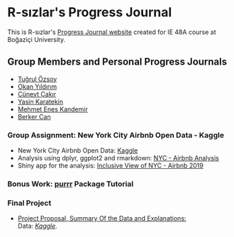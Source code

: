 # R-sızlar's Progress Journal

This is R-sızlar's [Progress Journal website](https://pjournal.github.io/boun01g-r-sizlar/) created for IE 48A course at Boğaziçi University. 

## Group Members and Personal Progress Journals
- [Tuğrul Özsoy](https://pjournal.github.io/boun01-tugrulozsoy/)
- [Okan Yıldırım]()
- [Cüneyt Çakır](https://pjournal.github.io/boun01-Cuneytttt/)
- [Yasin Karatekin](https://pjournal.github.io/boun01-yasinkaratekin/)
- [Mehmet Enes Kandemir](https://pjournal.github.io/boun01-enes-kandemir/)
- [Berker Can](https://pjournal.github.io/boun01-brkrcann/)

### Group Assignment: New York City Airbnb Open Data - Kaggle
- New York City Airbnb Open Data: [Kaggle](https://www.kaggle.com/dgomonov/new-york-city-airbnb-open-data)
- Analysis using dplyr, ggplot2 and rmarkdown:
[NYC - Airbnb Analysis](https://pjournal.github.io/boun01g-r-sizlar/nyc_rsizlar.html)
- Shiny app for the analysis: [Inclusive View of NYC - Airbnb 2019](https://tugrulozsoy.shinyapps.io/nyc_rsizlar_shiny/)


### Bonus Work: [purrr](https://purrr.tidyverse.org/) Package Tutorial


### Final Project
- [Project Proposal, Summary Of the Data and Explanations:](https://pjournal.github.io/boun01g-r-sizlar/r-sizlar_project_proposal.html)
<br>Data: [*Kaggle*](https://www.kaggle.com/yemregundogmus/turkey-political-opinions?select=datav2.csv). 





